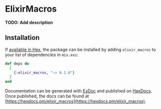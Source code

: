 # ElixirMacros

**TODO: Add description**

## Installation

If [available in Hex](https://hex.pm/docs/publish), the package can be installed
by adding `elixir_macros` to your list of dependencies in `mix.exs`:

```elixir
def deps do
  [
    {:elixir_macros, "~> 0.1.0"}
  ]
end
```

Documentation can be generated with [ExDoc](https://github.com/elixir-lang/ex_doc)
and published on [HexDocs](https://hexdocs.pm). Once published, the docs can
be found at [https://hexdocs.pm/elixir_macros](https://hexdocs.pm/elixir_macros).

